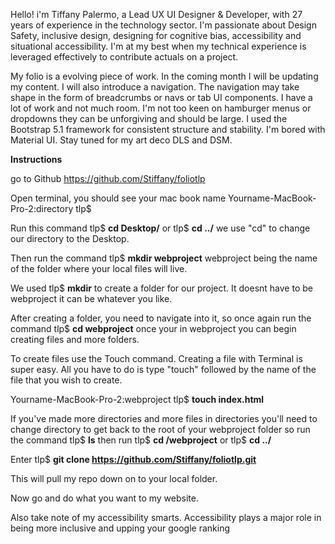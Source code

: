 Hello!
i'm Tiffany Palermo,
a Lead UX UI Designer & Developer,
with 27 years of experience in the technology sector. 
I'm passionate about Design Safety, inclusive design, designing for cognitive bias, accessibility and situational accessibility. 
I'm at my best when my technical experience is leveraged effectively to contribute actuals on a project.

My folio is a evolving piece of work. 
In the coming month I will be updating my content.
I will also introduce a navigation. The navigation may take shape in the form of breadcrumbs or navs or tab UI components. 
I have a lot of work and not much room. I'm not too keen on hamburger menus or dropdowns they can be unforgiving and should be large.
I used the Bootstrap 5.1 framework for consistent structure and stability. 
I'm bored with Material UI.
Stay tuned for my art deco DLS and DSM.

**Instructions**

go to Github https://github.com/Stiffany/foliotlp

Open terminal, you should see your mac book name Yourname-MacBook-Pro-2:directory tlp$

Run this command tlp$ **cd Desktop/** or tlp$ **cd ../** we use "cd" to change our directory to the Desktop.

Then run the command tlp$ **mkdir webproject** webproject being the name of the folder where your local files will live.

We used tlp$ **mkdir** to create a folder for our project. It doesnt have to be webproject it can be whatever you like.

After creating a folder, you need to navigate into it, so once again run the command tlp$ **cd webproject** once your in webproject you can begin creating files and more folders.

To create files use the Touch command. Creating a file with Terminal is super easy. All you have to do is type "touch" followed by the name of the file that you wish to create.

Yourname-MacBook-Pro-2:webproject tlp$ **touch index.html**

If you've made more directories and more files in directories you'll need to change directory to get back to the root of your webproject folder so run the command tlp$ **ls** then run tlp$ **cd /webproject** or tlp$ **cd ../**

Enter tlp$ **git clone https://github.com/Stiffany/foliotlp.git**

This will pull my repo down on to your local folder.

Now go and do what you want to my website.

Also take note of my accessibility smarts. Accessibility plays a major role in being more inclusive and upping your google ranking

